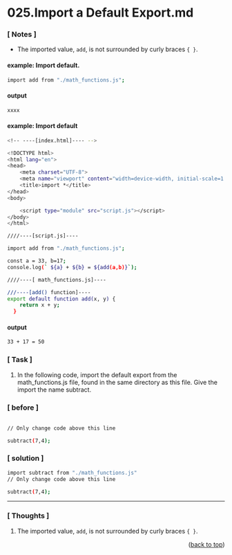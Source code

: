 <a name="topage"></a>

# 025.Import a Default Export.md

### [ Notes ]
  * The imported value, `add`, is not surrounded by curly braces `{ }`.

#### example: Import default.

```sh
import add from "./math_functions.js";
```

#### output
```sh
xxxx
```

#### example: Import default

```sh
<!-- ----[index.html]---- -->

<!DOCTYPE html>
<html lang="en">
<head>
    <meta charset="UTF-8">
    <meta name="viewport" content="width=device-width, initial-scale=1.0">
    <title>import *</title>
</head>
<body>

    <script type="module" src="script.js"></script>
</body>
</html>
```

```sh
////----[script.js]----

import add from "./math_functions.js";

const a = 33, b=17;
console.log(` ${a} + ${b} = ${add(a,b)}`);
```

```sh
////----[ math_functions.js]----

///----[add() function]----
export default function add(x, y) {
    return x + y;
  }
```

#### output
```sh
33 + 17 = 50
```

### [ Task ]
  1. In the following code, import the default export from the math_functions.js file, found in the same directory as this file. Give the import the name subtract.

### [ before ]

```sh
  
// Only change code above this line

subtract(7,4);
```

### [ solution ]

```sh
import subtract from "./math_functions.js"
// Only change code above this line

subtract(7,4);
```

-----

### [ Thoughts ]

  1. The imported value, `add`, is not surrounded by curly braces `{ }`.
  

<p align="right">(<a href="#topage">back to top</a>)</p>
<br/>
<br/>
